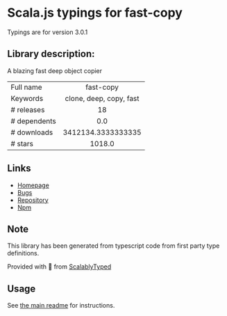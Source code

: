 
# Scala.js typings for fast-copy

Typings are for version 3.0.1

## Library description:
A blazing fast deep object copier

|                    |                 |
| ------------------ | :-------------: |
| Full name          | fast-copy |
| Keywords           | clone, deep, copy, fast |
| # releases         | 18 |
| # dependents       | 0.0 |
| # downloads        | 3412134.3333333335 |
| # stars            | 1018.0 |

## Links
- [Homepage](https://github.com/planttheidea/fast-copy#readme)
- [Bugs](https://github.com/planttheidea/fast-copy/issues)
- [Repository](https://github.com/planttheidea/fast-copy)
- [Npm](https://www.npmjs.com/package/fast-copy)
    


## Note
This library has been generated from typescript code from first party type definitions.

Provided with :purple_heart: from [ScalablyTyped](https://github.com/oyvindberg/ScalablyTyped)

## Usage
See [the main readme](../../readme.md) for instructions.


